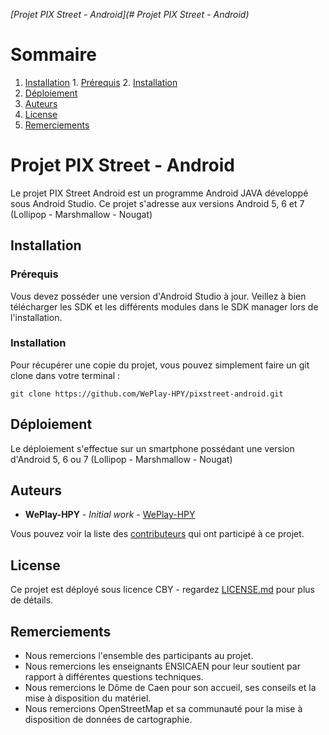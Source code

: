 *[Projet PIX Street - Android](# Projet PIX Street - Android)*
# Sommaire
  1. [Installation](#Installation)
    1. [Prérequis](#Prérequis)
    2. [Installation](#Installation)
  2. [Déploiement](#Déploiement)
  3. [Auteurs](#Auteurs)
  4. [License](#License)
  5. [Remerciements](#Remerciements)


# Projet PIX Street - Android

Le projet PIX Street Android est un programme Android JAVA développé sous Android Studio.
Ce projet s'adresse aux versions Android 5, 6 et 7 (Lollipop - Marshmallow - Nougat)

## Installation

### Prérequis

Vous devez posséder une version d'Android Studio à jour. Veillez à bien télécharger les SDK et les différents modules dans le SDK manager lors de l'installation.

### Installation

Pour récupérer une copie du projet, vous pouvez simplement faire un git clone dans votre terminal :

```
git clone https://github.com/WePlay-HPY/pixstreet-android.git
```

## Déploiement

Le déploiement s'effectue sur un smartphone possédant une version d'Android 5, 6 ou 7 (Lollipop - Marshmallow - Nougat)

## Auteurs

* **WePlay-HPY** - *Initial work* - [WePlay-HPY](https://github.com/WePlay-HPY)

Vous pouvez voir la liste des [contributeurs](https://github.com/WePlay-HPY/pixstreet-android.git/contributors) qui ont participé à ce projet.

## License

Ce projet est déployé sous licence CBY - regardez [LICENSE.md](LICENSE.md) pour plus de détails.

## Remerciements

* Nous remercions l'ensemble des participants au projet.
* Nous remercions les enseignants ENSICAEN pour leur soutient par rapport à différentes questions techniques.
* Nous remercions le Dôme de Caen pour son accueil, ses conseils et la mise à disposition du matériel.
* Nous remercions OpenStreetMap et sa communauté pour la mise à disposition de données de cartographie.

